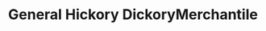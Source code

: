 ---
title: "General Hickory DickoryMerchantile"
url: /dayton/general-hickory-dickorymerchantile/
shop: Andenken
---